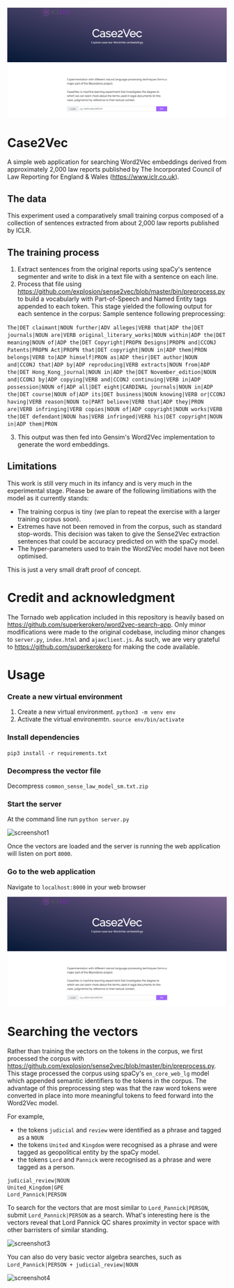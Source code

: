 ![screenshot2](img/screenshot2.png)

# Case2Vec

A simple web application for searching Word2Vec embeddings derived from approximately 2,000 law reports published by The Incorporated Council of Law Reporting for England & Wales (https://www.iclr.co.uk).

## The data

This experiment used a comparatively small training corpus composed of a collection of sentences extracted from about 2,000 law reports published by ICLR. 

## The training process

1. Extract sentences from the original reports using spaCy's sentence segmenter and write to disk in a text file with a sentence on each line.
2. Process that file using https://github.com/explosion/sense2vec/blob/master/bin/preprocess.py to build a vocabularly with Part-of-Speech and Named Entity tags appended to each token. This stage yielded the following output for each sentence in the corpus:
Sample sentence following preprocessing:

```The|DET claimant|NOUN further|ADV alleges|VERB that|ADP the|DET journals|NOUN are|VERB original_literary_works|NOUN within|ADP the|DET meaning|NOUN of|ADP the|DET Copyright|PROPN Designs|PROPN and|CCONJ Patents|PROPN Act|PROPN that|DET copyright|NOUN in|ADP them|PRON belongs|VERB to|ADP himself|PRON as|ADP their|DET author|NOUN and|CCONJ that|ADP by|ADP reproducing|VERB extracts|NOUN from|ADP the|DET Hong_Kong_journal|NOUN in|ADP the|DET November_edition|NOUN and|CCONJ by|ADP copying|VERB and|CCONJ continuing|VERB in|ADP possession|NOUN of|ADP all|DET eight|CARDINAL journals|NOUN in|ADP the|DET course|NOUN of|ADP its|DET business|NOUN knowing|VERB or|CCONJ having|VERB reason|NOUN to|PART believe|VERB that|ADP they|PRON are|VERB infringing|VERB copies|NOUN of|ADP copyright|NOUN works|VERB the|DET defendant|NOUN has|VERB infringed|VERB his|DET copyright|NOUN in|ADP them|PRON```

3. This output was then fed into Gensim's Word2Vec implementation to generate the word embeddings.

## Limitations

This work is still very much in its infancy and is very much in the experimental stage. Please be aware of the following limitiations with the model as it currently stands:

* The training corpus is tiny (we plan to repeat the exercise with a larger training corpus soon). 
* Extremes have not been removed in from the corpus, such as standard stop-words. This decision was taken to give the Sense2Vec extraction sentences that could be accuracy predicted on with the spaCy model. 
* The hyper-parameters used to train the Word2Vec model have not been optimised. 

This is just a very small draft proof of concept.

# Credit and acknowledgment

The Tornado web application included in this repository is heavily based on https://github.com/superkerokero/word2vec-search-app. Only minor modifications were made to the original codebase, including minor changes to `server.py`, `index.html` and `ajaxclient.js`. As such, we are very grateful to https://github.com/superkerokero for making the code available. 

# Usage
### Create a new virtual environment
1. Create a new virtual environment.
```python3 -m venv env```
2. Activate the virtual environemtn.
```source env/bin/activate```
### Install dependencies
```pip3 install -r requirements.txt```
### Decompress the vector file
Decompress `common_sense_law_model_sm.txt.zip`
### Start the server
At the command line run `python server.py`

![screenshot1](img/screenshot1.png)

Once the vectors are loaded and the server is running the web application will listen on port `8000`.
### Go to the web application
Navigate to `localhost:8000` in your web browser

![screenshot2](img/screenshot2.png)

# Searching the vectors
Rather than training the vectors on the tokens in the corpus, we first processed the corpus with
https://github.com/explosion/sense2vec/blob/master/bin/preprocess.py. This stage processed the corpus using spaCy's `en_core_web_lg` model which appended semantic identifiers to the tokens in the corpus. The advantage of this preprocessing step was that the raw word tokens were converted in place into more meaningful tokens to feed forward into the Word2Vec model.

For example,
* the tokens `judicial` and `review` were identified as a phrase and tagged as a `NOUN`
* the tokens `United` and `Kingdom` were recognised as a phrase and were tagged as geopolitical entity by the spaCy model.
* the tokens `Lord` and `Pannick` were recognised as a phrase and were tagged as a person.
```
judicial_review|NOUN
United_Kingdom|GPE
Lord_Pannick|PERSON
```

To search for the vectors that are most similar to `Lord_Pannick|PERSON`, submit `Lord_Pannick|PERSON` as a search. What's interesting here is the vectors reveal that Lord Pannick QC shares proximity in vector space with other barristers of similar standing.

![screenshot3](img/screenshot3.png) 

You can also do very basic vector algebra searches, such as `Lord_Pannick|PERSON + judicial_review|NOUN`

![screenshot4](img/screenshot4.png)



